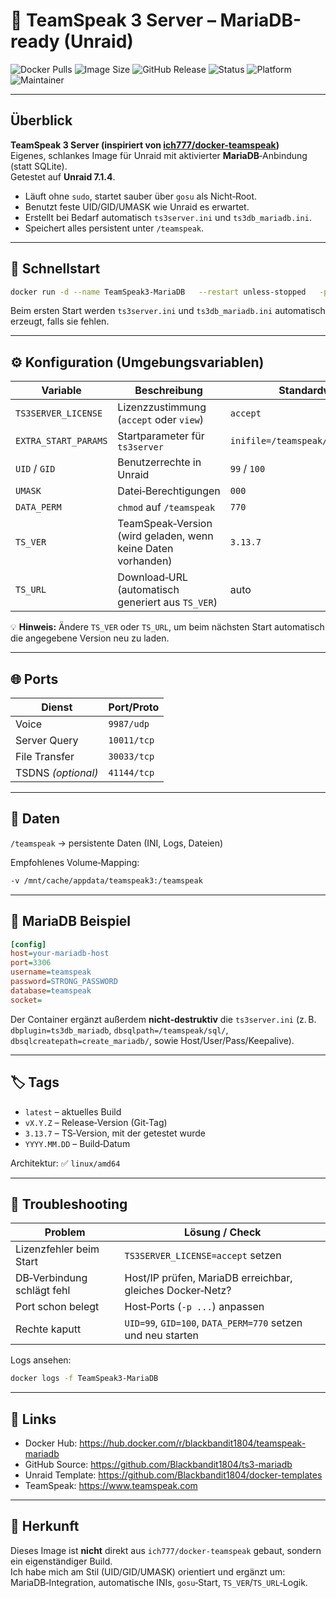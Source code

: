 # 🧩 TeamSpeak 3 Server – MariaDB-ready (Unraid)

![Docker Pulls](https://img.shields.io/docker/pulls/blackbandit1804/teamspeak-mariadb?style=for-the-badge&logo=docker)
![Image Size](https://img.shields.io/docker/image-size/blackbandit1804/teamspeak-mariadb/latest?style=for-the-badge)
![GitHub Release](https://img.shields.io/github/v/release/Blackbandit1804/ts3-mariadb?style=for-the-badge&logo=github)
![Status](https://img.shields.io/badge/status-stable-success?style=for-the-badge)
![Platform](https://img.shields.io/badge/platform-Unraid-orange?style=for-the-badge&logo=unraid)
![Maintainer](https://img.shields.io/badge/maintainer-Blackbandit1804-blue?style=for-the-badge&logo=github)

---

## Überblick

**TeamSpeak 3 Server (inspiriert von [ich777/docker-teamspeak](https://github.com/ich777/docker-teamspeak))**  
Eigenes, schlankes Image für Unraid mit aktivierter **MariaDB**‑Anbindung (statt SQLite).  
Getestet auf **Unraid 7.1.4**.

- Läuft ohne `sudo`, startet sauber über `gosu` als Nicht‑Root.  
- Benutzt feste UID/GID/UMASK wie Unraid es erwartet.  
- Erstellt bei Bedarf automatisch `ts3server.ini` und `ts3db_mariadb.ini`.  
- Speichert alles persistent unter `/teamspeak`.

---

## 🚀 Schnellstart

```bash
docker run -d --name TeamSpeak3-MariaDB   --restart unless-stopped   -p 9987:9987/udp   -p 10011:10011   -p 30033:30033   -e TS3SERVER_LICENSE=accept   -e EXTRA_START_PARAMS="inifile=/teamspeak/ts3server.ini"   -e UID=99   -e GID=100   -e UMASK=000   -e DATA_PERM=770   -v /mnt/cache/appdata/teamspeak3:/teamspeak   blackbandit1804/teamspeak-mariadb:latest
```

Beim ersten Start werden `ts3server.ini` und `ts3db_mariadb.ini` automatisch erzeugt, falls sie fehlen.

---

## ⚙️ Konfiguration (Umgebungsvariablen)

| Variable | Beschreibung | Standardwert |
|---|---|---|
| `TS3SERVER_LICENSE` | Lizenzzustimmung (`accept` oder `view`) | `accept` |
| `EXTRA_START_PARAMS` | Startparameter für `ts3server` | `inifile=/teamspeak/ts3server.ini` |
| `UID` / `GID` | Benutzerrechte in Unraid | `99` / `100` |
| `UMASK` | Datei‑Berechtigungen | `000` |
| `DATA_PERM` | `chmod` auf `/teamspeak` | `770` |
| `TS_VER` | TeamSpeak‑Version (wird geladen, wenn keine Daten vorhanden) | `3.13.7` |
| `TS_URL` | Download‑URL (automatisch generiert aus `TS_VER`) | auto |

💡 **Hinweis:** Ändere `TS_VER` oder `TS_URL`, um beim nächsten Start automatisch die angegebene Version neu zu laden.

---

## 🌐 Ports

| Dienst | Port/Proto |
|---|---|
| Voice | `9987/udp` |
| Server Query | `10011/tcp` |
| File Transfer | `30033/tcp` |
| TSDNS *(optional)* | `41144/tcp` |

---

## 📂 Daten

`/teamspeak` → persistente Daten (INI, Logs, Dateien)

Empfohlenes Volume‑Mapping:

```bash
-v /mnt/cache/appdata/teamspeak3:/teamspeak
```

---

## 🧰 MariaDB Beispiel

```ini
[config]
host=your-mariadb-host
port=3306
username=teamspeak
password=STRONG_PASSWORD
database=teamspeak
socket=
```

Der Container ergänzt außerdem **nicht‑destruktiv** die `ts3server.ini` (z. B. `dbplugin=ts3db_mariadb`, `dbsqlpath=/teamspeak/sql/`, `dbsqlcreatepath=create_mariadb/`, sowie Host/User/Pass/Keepalive).

---

## 🏷️ Tags

- `latest` – aktuelles Build  
- `vX.Y.Z` – Release‑Version (Git‑Tag)  
- `3.13.7` – TS‑Version, mit der getestet wurde  
- `YYYY.MM.DD` – Build‑Datum

Architektur: ✅ `linux/amd64`

---

## 🧯 Troubleshooting

| Problem | Lösung / Check |
|---|---|
| Lizenzfehler beim Start | `TS3SERVER_LICENSE=accept` setzen |
| DB‑Verbindung schlägt fehl | Host/IP prüfen, MariaDB erreichbar, gleiches Docker‑Netz? |
| Port schon belegt | Host‑Ports (`-p ...`) anpassen |
| Rechte kaputt | `UID=99`, `GID=100`, `DATA_PERM=770` setzen und neu starten |

Logs ansehen:
```bash
docker logs -f TeamSpeak3-MariaDB
```

---

## 🔗 Links

- Docker Hub: https://hub.docker.com/r/blackbandit1804/teamspeak-mariadb  
- GitHub Source: https://github.com/Blackbandit1804/ts3-mariadb  
- Unraid Template: https://github.com/Blackbandit1804/docker-templates  
- TeamSpeak: https://www.teamspeak.com

---

## 📎 Herkunft

Dieses Image ist **nicht** direkt aus `ich777/docker-teamspeak` gebaut, sondern ein eigenständiger Build.  
Ich habe mich am Stil (UID/GID/UMASK) orientiert und ergänzt um: MariaDB‑Integration, automatische INIs, `gosu`‑Start, `TS_VER`/`TS_URL`‑Logik.
